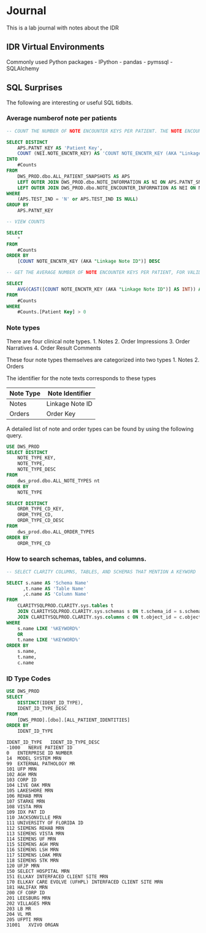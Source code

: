 # Journal

This is a lab journal with notes about the IDR

## IDR Virtual Environments

Commonly used Python packages
    - IPython
    - pandas
    - pymssql
    - SQLAlchemy

## SQL Surprises

The following are interesting or useful SQL tidbits.

### Average numberof note per patients

```SQL
-- COUNT THE NUMBER OF NOTE ENCOUNTER KEYS PER PATIENT. THE NOTE ENCOUNTER KEY IDENTIFIES THE UNIQUE TEXT

SELECT DISTINCT
	APS.PATNT_KEY AS 'Patient Key',
	COUNT (NEI.NOTE_ENCNTR_KEY) AS 'COUNT NOTE_ENCNTR_KEY (AKA "Linkage Note ID")'
INTO
	#Counts
FROM 
	DWS_PROD.dbo.ALL_PATIENT_SNAPSHOTS AS APS
	LEFT OUTER JOIN DWS_PROD.dbo.NOTE_INFORMATION AS NI ON APS.PATNT_SNAPSHT_KEY = NI.PATNT_SNAPSHT_KEY
	LEFT OUTER JOIN DWS_PROD.dbo.NOTE_ENCOUNTER_INFORMATION AS NEI ON NEI.NOTE_KEY = NI.NOTE_KEY
WHERE
	(APS.TEST_IND = 'N' or APS.TEST_IND IS NULL)
GROUP BY
	APS.PATNT_KEY

-- VIEW COUNTS

SELECT
	*
FROM
	#Counts
ORDER BY
	[COUNT NOTE_ENCNTR_KEY (AKA "Linkage Note ID")] DESC

-- GET THE AVERAGE NUMBER OF NOTE ENCOUNTER KEYS PER PATIENT, FOR VALID PATIENT KEYS

SELECT
	AVG(CAST([COUNT NOTE_ENCNTR_KEY (AKA "Linkage Note ID")] AS INT)) AS 'AVERAGE `NOTE_ENCNTR_KEY` PER Patient Key'
FROM
	#Counts
WHERE
	#Counts.[Patient Key] > 0
```

### Note types

There are four clinical note types.
    1. Notes
    2. Order Impressions
    3. Order Narratives
    4. Order Result Comments

These four note types themselves are categorized into two types
    1. Notes
    2. Orders

The identifier for the note texts corresponds to these types

| Note Type | Note Identifier |
| --------- | --------------- |
| Notes     | Linkage Note ID |
| Orders    | Order Key       |

A detailed list of note and order types can be found by using the following query.

```SQL
USE DWS_PROD
SELECT DISTINCT
	NOTE_TYPE_KEY,
	NOTE_TYPE,
	NOTE_TYPE_DESC
FROM
	dws_prod.dbo.ALL_NOTE_TYPES nt
ORDER BY
	NOTE_TYPE

SELECT DISTINCT
	ORDR_TYPE_CD_KEY,
	ORDR_TYPE_CD,
	ORDR_TYPE_CD_DESC
FROM
	dws_prod.dbo.ALL_ORDER_TYPES
ORDER BY
	ORDR_TYPE_CD
```

### How to search schemas, tables, and columns.

```SQL
-- SELECT CLARITY COLUMNS, TABLES, AND SCHEMAS THAT MENTION A KEYWORD

SELECT s.name AS 'Schema Name'
      ,t.name AS 'Table Name'
      ,c.name AS 'Column Name'
FROM
	CLARITYSQLPROD.CLARITY.sys.tables t
	JOIN CLARITYSQLPROD.CLARITY.sys.schemas s ON t.schema_id = s.schema_id
	JOIN CLARITYSQLPROD.CLARITY.sys.columns c ON t.object_id = c.object_id
WHERE
	s.name LIKE '%KEYWORD%'
	OR
	t.name LIKE '%KEYWORD%'
ORDER BY
	s.name,
	t.name,
	c.name
```

### ID Type Codes

```SQL
USE DWS_PROD
SELECT
	DISTINCT(IDENT_ID_TYPE),
	IDENT_ID_TYPE_DESC
FROM
	[DWS_PROD].[dbo].[ALL_PATIENT_IDENTITIES]
ORDER BY
	IDENT_ID_TYPE
```

```
IDENT_ID_TYPE	IDENT_ID_TYPE_DESC
-1000	NERVE PATIENT ID
0	ENTERPRISE ID NUMBER
14	MODEL SYSTEM MRN
99	EXTERNAL PATHOLOGY MR
101	UFP MRN
102	AGH MRN
103	CORP ID
104	LIVE OAK MRN
105	LAKESHORE MRN
106	REHAB MRN
107	STARKE MRN
108	VISTA MRN
109	IDX PAT ID
110	JACKSONVILLE MRN
111	UNIVERSITY OF FLORIDA ID
112	SIEMENS REHAB MRN
113	SIEMENS VISTA MRN
114	SIEMENS UF MRN
115	SIEMENS AGH MRN
116	SIEMENS LSH MRN
117	SIEMENS LOAK MRN
118	SIEMENS STK MRN
120	UFJP MRN
150	SELECT HOSPITAL MRN
151	ELLKAY INTERFACED CLIENT SITE MRN
170	ELLKAY CARE EVOLVE (UFHPL) INTERFACED CLIENT SITE MRN
181	HALIFAX MRN
200	CF CORP ID
201	LEESBURG MRN
202	VILLAGES MRN
203	LB MR
204	VL MR
205	UFPTI MRN
31001	XVIVO ORGAN
```
